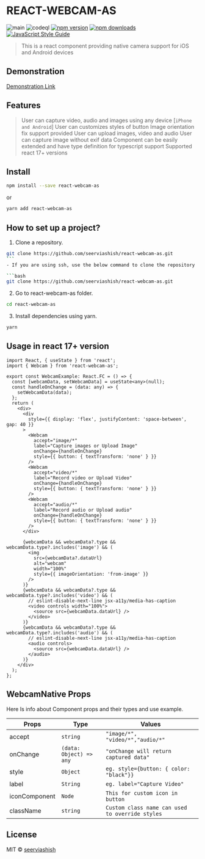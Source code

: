 # REACT-WEBCAM-AS

![main](https://github.com/seerviashish/react-webcam-as/actions/workflows/main.yml/badge.svg) ![codeql](https://github.com/seerviashish/react-webcam-as/actions/workflows/codeql.yml/badge.svg) [![npm version](https://badgen.net/npm/v/react-webcam-as)](https://npm.im/react-webcam-as) [![npm downloads](https://badgen.net/npm/dm/react-webcam-as)](https://npm.im/react-webcam-as) [![JavaScript Style Guide](https://img.shields.io/badge/code_style-standard-brightgreen.svg)](https://standardjs.com)

> This is a react component providing native camera support for iOS and Android devices

## Demonstration

[Demonstration Link](https://seerviashish.github.io/react-webcam-as)

## Features

> User can capture video, audio and images using any device [`iPhone and Android`]
> User can customizes styles of button
> Image orientation fix support provided
> User can upload images, video and audio
> User can capture image without exif data
> Component can be easily extended and have type definition for typescript support
> Supported react 17+ versions

## Install

```bash
npm install --save react-webcam-as
```

or

```bash
yarn add react-webcam-as
```

## How to set up a project?

1. Clone a repository.

````bash
git clone https://github.com/seerviashish/react-webcam-as.git
```
- If you are using ssh, use the below command to clone the repository

```bash
git clone https://github.com/seerviashish/react-webcam-as.git
````

2. Go to react-webcam-as folder.

```bash
cd react-webcam-as
```

3. Install dependencies using yarn.

```bash
yarn
```

## Usage in react 17+ version

```tsx
import React, { useState } from 'react';
import { Webcam } from 'react-webcam-as';

export const WebcamExample: React.FC = () => {
  const [webcamData, setWebcamData] = useState<any>(null);
  const handleOnChange = (data: any) => {
    setWebcamData(data);
  };
  return (
    <div>
      <div
        style={{ display: 'flex', justifyContent: 'space-between', gap: 40 }}
      >
        <Webcam
          accept="image/*"
          label="Capture images or Upload Image"
          onChange={handleOnChange}
          style={{ button: { textTransform: 'none' } }}
        />
        <Webcam
          accept="video/*"
          label="Record video or Upload Video"
          onChange={handleOnChange}
          style={{ button: { textTransform: 'none' } }}
        />
        <Webcam
          accept="audio/*"
          label="Record audio or Upload audio"
          onChange={handleOnChange}
          style={{ button: { textTransform: 'none' } }}
        />
      </div>

      {webcamData && webcamData?.type && webcamData.type?.includes('image') && (
        <img
          src={webcamData?.dataUrl}
          alt="webcam"
          width="100%"
          style={{ imageOrientation: 'from-image' }}
        />
      )}
      {webcamData && webcamData?.type && webcamData.type?.includes('video') && (
        // eslint-disable-next-line jsx-a11y/media-has-caption
        <video controls width="100%">
          <source src={webcamData.dataUrl} />
        </video>
      )}
      {webcamData && webcamData?.type && webcamData.type?.includes('audio') && (
        // eslint-disable-next-line jsx-a11y/media-has-caption
        <audio controls>
          <source src={webcamData.dataUrl} />
        </audio>
      )}
    </div>
  );
};
```

## WebcamNative Props

Here Is info about Component props and their types and use example.

| Props         | Type                    | Values                                          |
| ------------- | ----------------------- | ----------------------------------------------- |
| accept        | `string`                | `"image/*", "video/*","audio/*"`                |
| onChange      | `(data: Object) => any` | `"onChange will return captured data"`          |
| style         | `Object`                | `eg. style={button: { color: "black"}}`         |
| label         | `String`                | `eg. label="Capture Video"`                     |
| iconComponent | `Node`                  | `This for custom icon in button`                |
| className     | `string`                | `Custom class name can used to override styles` |

## License

MIT © [seerviashish](https://github.com/seerviashish)
